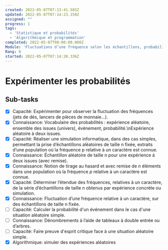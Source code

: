 ```yaml
---
created: 2022-05-07T07:13:41.585Z
updated: 2022-05-07T07:14:23.150Z
assigned: ""
progress: 1
tags:
  - 'Statistique et probabilités'
  - 'Algorithmique et programmation'
completed: 2022-05-07T00:00:00.000Z
Module: 'Fluctuations d’une fréquence selon les échantillons, probabilités'
Rang: 0
started: 2022-05-07T07:14:20.336Z
---
```


# Expérimenter les probabilités

## Sub-tasks

- [x] Capacité: Expérimenter pour observer la fluctuation des fréquences (jets de dés, lancers de pièces de monnaie…).
- [x] Connaissance: Vocabulaire des probabilités : expérience aléatoire, ensemble des issues (univers), événement, probabilité.\nExpérience aléatoire à deux issues.
- [x] Capacité: Réaliser une simulation informatique, dans des cas simples, permettant la prise d’échantillons aléatoires de taille n fixée, extraits d’une population où la fréquence p relative à un caractère est connue.
- [x] Connaissance: Échantillon aléatoire de taille n pour une expérience à deux issues (avec remise).
- [x] Connaissance: Notion de tirage au hasard et avec remise de $n$ éléments dans une population où la fréquence *p* relative à un caractère est connue.
- [x] Capacité: Déterminer l’étendue des fréquences, relatives à un caractère, de la série d’échantillons de taille n obtenus par expérience concrète ou simulation.
- [x] Connaissance: Fluctuation d’une fréquence relative à un caractère, sur des échantillons de taille n fixée.
- [ ] Capacité: Calculer la probabilité d'un événement dans le cas d'une situation aléatoire simple.
- [ ] Connaissance: Dénombrements à l’aide de tableaux à double entrée ou d’arbres.
- [ ] Capacité: Faire preuve d'esprit critique face à une situation aléatoire simple.
- [x] Algorithmique: simuler des expériences aléatoires
